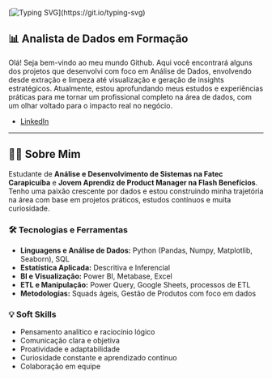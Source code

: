 [![Typing SVG](https://readme-typing-svg.herokuapp.com?font=Fira+Code&pause=1000&color=000000B8&width=435&lines=Hi%2C+everyone!+I'm+Gustavo;Welcome+to+my+GitHub+Page!)](https://git.io/typing-svg)

## 📊 Analista de Dados em Formação

Olá! Seja bem-vindo ao meu mundo Github. Aqui você encontrará alguns dos projetos que desenvolvi com foco em Análise de Dados, envolvendo desde extração e limpeza até visualização e geração de insights estratégicos.
Atualmente, estou aprofundando meus estudos e experiências práticas para me tornar um profissional completo na área de dados, com um olhar voltado para o impacto real no negócio.

- [LinkedIn](https://www.linkedin.com/in/gustavo-borgess)

<!-- ## 🚀 Projetos de Data Analytics

- **PROJETO 1:** Nome do Projeto 1 – Pequena descrição ou [link para repositório](#)
- **PROJETO 2:** Nome do Projeto 2 – Pequena descrição ou [link para repositório](#) -->

---

## 👨‍💻 Sobre Mim

Estudante de **Análise e Desenvolvimento de Sistemas na Fatec Carapicuíba** e **Jovem Aprendiz de Product Manager na Flash Benefícios**. Tenho uma paixão crescente por dados e estou construindo minha trajetória na área com base em projetos práticos, estudos contínuos e muita curiosidade. 

### 🛠️ Tecnologias e Ferramentas

- **Linguagens e Análise de Dados:** Python (Pandas, Numpy, Matplotlib, Seaborn), SQL  
- **Estatística Aplicada:** Descritiva e Inferencial  
- **BI e Visualização:** Power BI, Metabase, Excel  
- **ETL e Manipulação:** Power Query, Google Sheets, processos de ETL  
- **Metodologias:** Squads ágeis, Gestão de Produtos com foco em dados

### 💡 Soft Skills

- Pensamento analítico e raciocínio lógico  
- Comunicação clara e objetiva  
- Proatividade e adaptabilidade  
- Curiosidade constante e aprendizado contínuo  
- Colaboração em equipe
